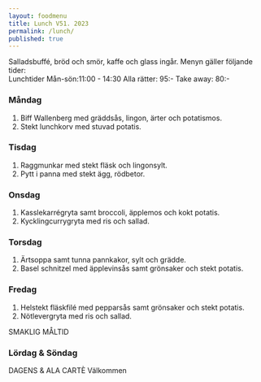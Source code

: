 ```yaml
---
layout: foodmenu
title: Lunch V51. 2023
permalink: /lunch/
published: true
---
```

Salladsbuffé, bröd och smör, kaffe och glass ingår.
Menyn gäller följande tider:  
Lunchtider  Mån-sön:11:00 - 14:30
Alla rätter: 95:- Take away: 80:-
                                
### Måndag

1. Biff Wallenberg med gräddsås, lingon, ärter och potatismos.
2. Stekt lunchkorv med stuvad potatis.

### Tisdag

1. Raggmunkar med stekt fläsk och lingonsylt.
2. Pytt i panna med stekt ägg, rödbetor.

### Onsdag

1. Kasslekarrégryta samt broccoli, äpplemos och kokt potatis.
2. Kycklingcurrygryta med ris och sallad.

### Torsdag

1. Ärtsoppa samt tunna pannkakor, sylt och grädde. 
2. Basel schnitzel med äpplevinsås samt grönsaker och stekt potatis.

### Fredag  

1. Helstekt fläskfilé med pepparsås samt grönsaker och stekt potatis.
2. Nötlevergryta med ris och sallad. 
 

SMAKLIG MÅLTID
  
### Lördag & Söndag 
    
DAGENS & ALA CARTÈ
Välkommen
    
       
    

   
    
   
     
